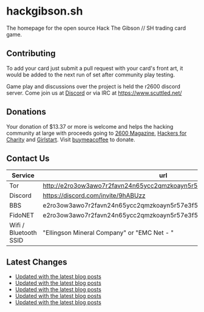 # hackgibson.sh
The homepage for the open source Hack The Gibson // SH trading card game.


## Contributing

To add your card just submit a pull request with your card's front art, it would be added to the next run of set after community play testing.

Game play and discussions over the project is held the r2600 discord server. Come join us at [Discord](https://discord.com/invite/9hABUzz) or via IRC at https://www.scuttled.net/


## Donations

Your donation of $13.37 or more is welcome and helps the hacking community at large with proceeds going to [2600 Magazine](https://2600.com/), [Hackers for Charity](https://hackersforcharity.org) and [Girlstart](https://girlstart.org).  Visit [buymeacoffee](https://www.buymeacoffee.com/hackgibson.sh) to donate.


## Contact Us

Service | url
-|-
Tor | http://e2ro3ow3awo7r2favn24n65ycc2qmzkoayn5r57e3f56nvjwdcgg32ad.onion
Discord | https://discord.com/invite/9hABUzz
BBS | e2ro3ow3awo7r2favn24n65ycc2qmzkoayn5r57e3f56nvjwdcgg32ad.onion:23
FidoNET | e2ro3ow3awo7r2favn24n65ycc2qmzkoayn5r57e3f56nvjwdcgg32ad.onion:24554
Wifi / Bluetooth SSID | "Ellingson Mineral Company" or "EMC Net - <fidonet address>"

## Latest Changes
<!-- BLOG-POST-LIST:START -->
- [Updated with the latest blog posts](https://github.com/DFW2600/hackgibson.sh/commit/1c655dc03bef8459200db21eba89bd454c7c1864)
- [Updated with the latest blog posts](https://github.com/DFW2600/hackgibson.sh/commit/6f43cee8dfebb2938743423182ce96a99575914e)
- [Updated with the latest blog posts](https://github.com/DFW2600/hackgibson.sh/commit/5f6a75da3126892c5d953f78b70476f8da0f10d8)
- [Updated with the latest blog posts](https://github.com/DFW2600/hackgibson.sh/commit/9c01ae97f42d57e77eda169ae77b602fe3a67c9f)
- [Updated with the latest blog posts](https://github.com/DFW2600/hackgibson.sh/commit/6af4e7b5992d96539c1f331f1e24bc5a59a78c8d)
<!-- BLOG-POST-LIST:END -->
